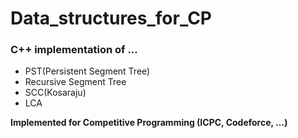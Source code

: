 # Data_structures_for_CP
### C++ implementation of ...
- PST(Persistent Segment Tree)
- Recursive Segment Tree
- SCC(Kosaraju)
- LCA

**Implemented for Competitive Programming (ICPC, Codeforce, ...)**